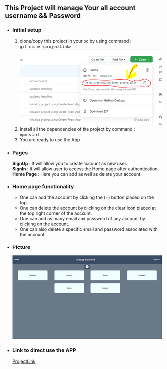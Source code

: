 ## This Project will manage Your all account username && Password

- ### Initial setup </br>

  1. clone/copy this project in your pc by using command :</br>
     `git clone <projectLink>`
     ![alt text](proj_link.PNG "clone Link")
  2. Install all the dependencies of the project by command :</br>
     `npm start`
  3. You are ready to use the App

- ### Pages

  **SignUp** : It will allow you to create account as new user. </br>
  **SignIn** : It will allow user to access the Home page after authentication.<br>
  **Home Page** : Here you can add as well as delete your account.<br>

- ### Home page functionality

  - One can add the account by clicking the (+) button placed on the top.
  - One can delete the account by clicking on the clear icon placed at the top right corner of the account.
  - One can add as many email and password of any account by clicking on the account.
  - One can also delete a specific email and password associated with the account.

- ### Picture

  ![alt text](project.png "clone Link")

- ### Link to direct use the APP
  [ProjectLink](https://managemypassword-5e257.web.app)

